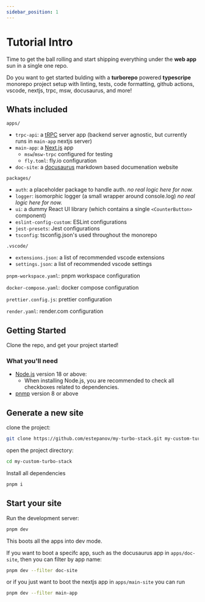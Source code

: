 ```yaml
---
sidebar_position: 1
---
```


# Tutorial Intro

Time to get the ball rolling and start shipping everything under the **web app** sun in a single one repo.

Do you want to get started bulding with a **turborepo** powered **typescripe** monorepo project setup with linting, tests, code formatting, github actions, vscode, nextjs, trpc, msw, docusaurus, and more!

## Whats included

`apps/`

- `trpc-api`: a [tRPC](https://trpc.io/) server app (backend server agnostic, but currently runs in `main-app` nextjs server)
- `main-app`: a [Next.js](https://nextjs.org/) app
  - `msw`/`msw-trpc` configured for testing
  - `fly.toml`: fly.io configuration
- `doc-site`: a [docusaurus](https://docusaurus.io/) markdown based documenation website

`packages/`

- `auth`: a placeholder package to handle auth. _no real logic here for now._
- `logger`: isomorphic logger (a small wrapper around console.log) _no real logic here for now._
- `ui`: a dummy React UI library (which contains a single `<CounterButton>` component)
- `eslint-config-custom`: ESLint configurations
- `jest-presets`: Jest configurations
- `tsconfig`: tsconfig.json's used throughout the monorepo

`.vscode/`

- `extensions.json`: a list of recommended vscode extensions
- `settings.json`: a list of recommended vscode settings

`pnpm-workspace.yaml`: pnpm workspace configuration

`docker-compose.yaml`: docker compose configuration

`prettier.config.js`: prettier configuration

`render.yaml`: render.com configuration

## Getting Started

Clone the repo, and get your project started!

### What you'll need

- [Node.js](https://nodejs.org/en/download/) version 18 or above:
  - When installing Node.js, you are recommended to check all checkboxes related to dependencies.
- [pnmp](https://pnpm.io/) version 8 or above

## Generate a new site

clone the project:

```bash
git clone https://github.com/estepanov/my-turbo-stack.git my-custom-turbo-stack
```

open the project directory:

```bash
cd my-custom-turbo-stack
```

Install all dependencies

```bash
pnpm i
```

## Start your site

Run the development server:

```bash
pnpm dev
```

This boots all the apps into dev mode.

If you want to boot a specifc app, such as the docusaurus app in `apps/doc-site`, then you can filter by app name:

```bash
pnpm dev --filter doc-site
```

or if you just want to boot the nextjs app in `apps/main-site` you can run

```bash
pnpm dev --filter main-app
```

